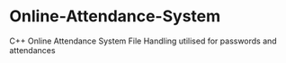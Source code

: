 # Online-Attendance-System
C++
Online Attendance System
File Handling utilised for passwords and attendances
